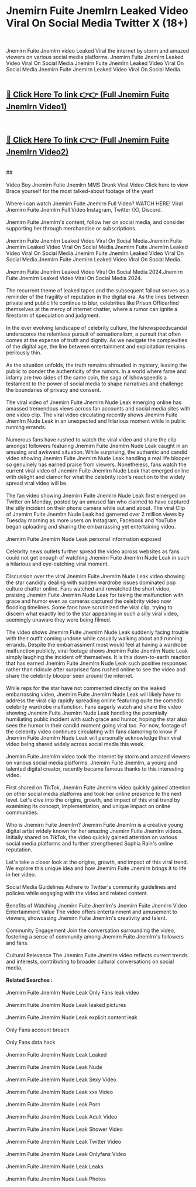 # Jnemirn Fuite Jnemlrn Leaked Video Viral On Social Media Twitter X (18+) <br>
<br>

Jnemirn Fuite Jnemlrn video Leaked Viral the internet by storm and amazed viewers on various social media platforms. Jnemirn Fuite Jnemlrn Leaked Video Viral On Social Media.Jnemirn Fuite Jnemlrn Leaked Video Viral On Social Media.Jnemirn Fuite Jnemlrn Leaked Video Viral On Social Media.<br>
 <br>

##  <a href="https://play.trustnlinepharmacy.us?title=Full Jnemirn_Fuite_Jnemlrn&ref=git">🔴 Click Here To link 👉👉 (Full Jnemirn Fuite Jnemlrn Video1)</a><br>
  <br>

##  <a href="https://play.trustnlinepharmacy.us?title=Full Jnemirn_Fuite_Jnemlrn&ref=git">🔴 Click Here To link 👉👉 (Full Jnemirn Fuite Jnemlrn Video2)</a><br>
  <br>
  ##


  <br>

  <br>
Video Boy Jnemirn Fuite Jnemlrn MMS Drunk Viral.Video Click here to view Brace yourself for the most talked-about footage of the year!
<br><br>
Where i can watch Jnemirn Fuite Jnemlrn Full Video? WATCH HERE! Viral Jnemirn Fuite Jnemlrn Full Video Instagram, Twitter (X), Discord.
<br><br>
Jnemirn Fuite Jnemlrn's content, follow her on social media, and consider supporting her through merchandise or subscriptions.
<br><br>
Jnemirn Fuite Jnemlrn Leaked Video Viral On Social Media.Jnemirn Fuite Jnemlrn Leaked Video Viral On Social Media.Jnemirn Fuite Jnemlrn Leaked Video Viral On Social Media.Jnemirn Fuite Jnemlrn Leaked Video Viral On Social Media.Jnemirn Fuite Jnemlrn Leaked Video Viral On Social Media.
<br><br>
Jnemirn Fuite Jnemlrn Leaked Video Viral On Social Media 2024.Jnemirn Fuite Jnemlrn Leaked Video Viral On Social Media 2024.
<br><br>
The recurrent theme of leaked tapes and the subsequent fallout serves as a reminder of the fragility of reputation in the digital era. As the lines between private and public life continue to blur, celebrities like Prison Officerfind themselves at the mercy of internet chatter, where a rumor can ignite a firestorm of speculation and judgment.
<br><br>
In the ever evolving landscape of celebrity culture, the Ishowspeedscandal underscores the relentless pursuit of sensationalism, a pursuit that often comes at the expense of truth and dignity. As we navigate the complexities of the digital age, the line between entertainment and exploitation remains perilously thin.
<br><br>
As the situation unfolds, the truth remains shrouded in mystery, leaving the public to ponder the authenticity of the rumors. In a world where fame and infamy are two sides of the same coin, the saga of Ishowspeedis a testament to the power of social media to shape narratives and challenge the boundaries of privacy and consent.
<br><br>
The viral video of Jnemirn Fuite Jnemlrn Nude Leak emerging online has amassed tremendous views across fan accounts and social media sites with one video clip. The viral video circulating recently shows Jnemirn Fuite Jnemlrn Nude Leak in an unexpected and hilarious moment while in public running errands.
<br><br>
Numerous fans have rushed to watch the viral video and share the clip amongst followers featuring Jnemirn Fuite Jnemlrn Nude Leak caught in an amusing and awkward situation. While surprising, the authentic and candid video showing Jnemirn Fuite Jnemlrn Nude Leak handling a real life blooper so genuinely has earned praise from viewers. Nonetheless, fans watch the current viral video of Jnemirn Fuite Jnemlrn Nude Leak that emerged online with delight and clamor for what the celebrity icon's reaction to the widely spread viral video will be.
<br><br>
The fan video showing Jnemirn Fuite Jnemlrn Nude Leak first emerged on Twitter on Monday, posted by an amused fan who claimed to have captured the silly incident on their phone camera while out and about. The viral Clip of Jnemirn Fuite Jnemlrn Nude Leak had garnered over 2 million views by Tuesday morning as more users on Instagram, Facebook and YouTube began uploading and sharing the embarrassing yet entertaining video.
<br><br>
Jnemirn Fuite Jnemlrn Nude Leak personal information exposed
<br><br>
Celebrity news outlets further spread the video across websites as fans could not get enough of watching Jnemirn Fuite Jnemlrn Nude Leak in such a hilarious and eye-catching viral moment.
<br><br>
Discussion over the viral Jnemirn Fuite Jnemlrn Nude Leak video showing the star candidly dealing with sudden wardrobe issues dominated pop culture chatter online. Fans watched and rewatched the short video, praising Jnemirn Fuite Jnemlrn Nude Leak for taking the malfunction with grace and humor even as cameras captured the celebrity video now flooding timelines. Some fans have scrutinized the viral clip, trying to discern what exactly led to the star appearing in such a silly viral video, seemingly unaware they were being filmed.
<br><br>
The video shows Jnemirn Fuite Jnemlrn Nude Leak suddenly facing trouble with their outfit coming undone while casually walking about and running errands. Despite the embarrassment most would feel at having a wardrobe malfunction publicly, viral footage shows Jnemirn Fuite Jnemlrn Nude Leak simply laughing the incident off themselves. It is this down-to-earth reaction that has earned Jnemirn Fuite Jnemlrn Nude Leak such positive responses rather than ridicule after surprised fans rushed online to see the video and share the celebrity blooper seen around the internet.
<br><br>
While reps for the star have not commented directly on the leaked embarrassing video, Jnemirn Fuite Jnemlrn Nude Leak will likely have to address the viral clip rapidly spreading online featuring quite the comedic celebrity wardrobe malfunction. Fans eagerly watch and share the video showing Jnemirn Fuite Jnemlrn Nude Leak handling the potentially humiliating public incident with such grace and humor, hoping the star also sees the humor in their candid moment going viral too. For now, footage of the celebrity video continues circulating with fans clamoring to know if Jnemirn Fuite Jnemlrn Nude Leak will personally acknowledge their viral video being shared widely across social media this week.
<br><br>
Jnemirn Fuite Jnemlrn video took the internet by storm and amazed viewers on various social media platforms. Jnemirn Fuite Jnemlrn, a young and talented digital creator, recently became famous thanks to this interesting video.
<br><br>
First shared on TikTok, Jnemirn Fuite Jnemlrn video quickly gained attention on other social media platforms and took her online presence to the next level. Let's dive into the origins, growth, and impact of this viral trend by examining its concept, implementation, and unique impact on online communities.
<br><br>
Who is Jnemirn Fuite Jnemlrn? Jnemirn Fuite Jnemlrn is a creative young digital artist widely known for her amazing Jnemirn Fuite Jnemlrn videos. Initially shared on TikTok, the video quickly gained attention on various social media platforms and further strengthened Sophia Rain's online reputation.
<br><br>
Let's take a closer look at the origins, growth, and impact of this viral trend. We explore this unique idea and how Jnemirn Fuite Jnemlrn brings it to life in her video.
<br><br>
Social Media Guidelines Adhere to Twitter's community guidelines and policies while engaging with the video and related content.
<br><br>
Benefits of Watching Jnemirn Fuite Jnemlrn's Jnemirn Fuite Jnemlrn Video Entertainment Value The video offers entertainment and amusement to viewers, showcasing Jnemirn Fuite Jnemlrn's creativity and talent.
<br><br>
Community Engagement Join the conversation surrounding the video, fostering a sense of community among Jnemirn Fuite Jnemlrn's followers and fans.
<br><br>
Cultural Relevance The Jnemirn Fuite Jnemlrn video reflects current trends and interests, contributing to broader cultural conversations on social media.
<br><br>
<strong>Related Searches :</strong>
<br><br>
Jnemirn Fuite Jnemlrn Nude Leak Only Fans leak video
<br><br>
Jnemirn Fuite Jnemlrn Nude Leak leaked pictures
<br><br>
Jnemirn Fuite Jnemlrn Nude Leak explicit content leak
<br><br>
Only Fans account breach
<br><br>
Only Fans data hack
<br><br>
Jnemirn Fuite Jnemlrn Nude Leak Leaked
<br><br>
Jnemirn Fuite Jnemlrn Nude Leak Nude
<br><br>
Jnemirn Fuite Jnemlrn Nude Leak Sexy Video
<br><br>
Jnemirn Fuite Jnemlrn Nude Leak xxx Video
<br><br>
Jnemirn Fuite Jnemlrn Nude Leak Porn
<br><br>
Jnemirn Fuite Jnemlrn Nude Leak Adult Video
<br><br>
Jnemirn Fuite Jnemlrn Nude Leak Shower Video
<br><br>
Jnemirn Fuite Jnemlrn Nude Leak Twitter Video
<br><br>
Jnemirn Fuite Jnemlrn Nude Leak Onlyfans Video
<br><br>
Jnemirn Fuite Jnemlrn Nude Leak Leaks
<br><br>
Jnemirn Fuite Jnemlrn Nude Leak Photos